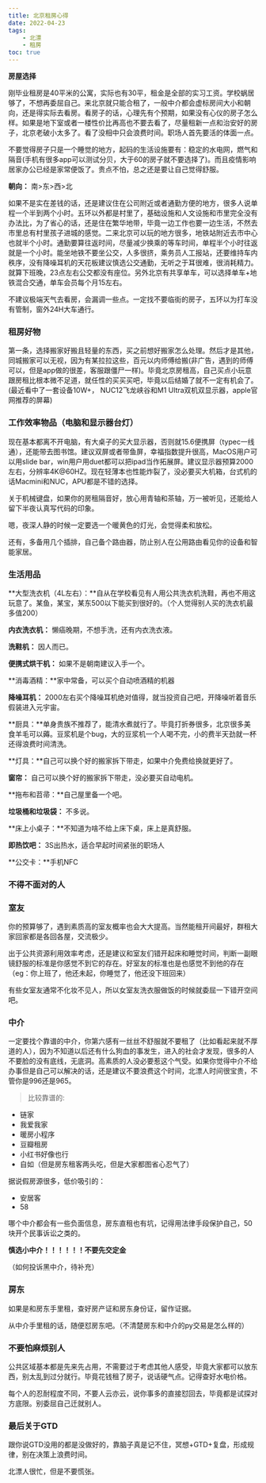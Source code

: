 ```yaml
---
title: 北京租房心得
date: 2022-04-23
tags: 
    - 北漂
    - 租房
toc: true
---
```


**房屋选择**

刚毕业租房是40平米的公寓，实际也有30平，租金是全部的实习工资。学校蜗居够了，不想再委屈自己。来北京就只能合租了，一般中介都会虚标房间大小和朝向，还是得实际去看房。看房子的话，心理先有个预期，如果没有心仪的房子怎么样。如果是地下室或者一楼性价比再高也不要去看了，尽量租新一点和治安好的房子，北京老破小太多了。看了没相中只会浪费时间。职场人首先要活的体面一点。

不要觉得房子只是一个睡觉的地方，起码的生活设施要有：稳定的水电网，燃气和隔音(手机有很多app可以测试分贝，大于60的房子就不要选择了)。而且疫情影响居家办公已经是家常便饭了。贵点不怕，总之还是要让自己觉得舒服。

<!--more-->

**朝向：** 南>东>西>北

如果不是实在差钱的话，还是建议住在公司附近或者通勤方便的地方，很多人说单程一个半到两个小时。五环以外都是村里了，基础设施和人文设施和市里完全没有办法比，为了省心的话，还是住在繁华地带，毕竟一边工作也要一边生活，不然去市里总有村里孩子进城的感觉。二来北京可以玩的地方很多，地铁站附近去市中心也就半个小时。通勤要算往返时间，尽量减少换乘的等车时间，单程半个小时往返就是一个小时。能坐地铁不要坐公交，人多很挤，乘务员人工报站，还要维持车内秩序，没有降噪耳机的天花板建议慎选公交通勤，无听之于耳很难，很消耗精力。就算下班晚，23点左右公交都没有座位。另外北京有共享单车，可以选择单车+地铁混合交通，单车会员每个月15左右。

不建议极端天气去看房，会漏调一些点。一定找不要临街的房子，五环以为打车没有管制，窗外24H大车通行。



### **租房好物**

第一条，选择搬家好搬且轻量的东西，买之前想好搬家怎么处理。然后才是其他，同城搬家可以无视，因为有某拉拉这些，百元以内师傅给搬(非广告，遇到的师傅可以，但是app做的很差，客服跟僵尸一样)。毕竟北京房租高，自己买点小玩意跟房租比根本微不足道，就任性的买买买吧，毕竟以后结婚了就不一定有机会了。(最近看中了一套设备10W+， NUC12飞龙峡谷和M1 Ultra双机双显示器，apple官网推荐的屏幕)



### **工作效率物品（电脑和显示器台灯）**

现在基本都离不开电脑，有大桌子的买大显示器，否则就15.6便携屏（typec一线通），还能带去图书馆。建议双屏或者带鱼屏，幸福指数提升很高，MacOS用户可以用slide bar，win用户用duet都可以把ipad当作拓展屏。建议显示器预算2000左右，分辨率4K@60HZ。现在轻薄本也性能炸裂了，没必要买大机箱，台式机的话Macmini和NUC，APU都是不错的选择。

关于机械键盘，如果你的房租隔音好，放心用青轴和茶轴，万一被听见，还能给人留下半夜认真写代码的印象。

嗯，夜深人静的时候一定要选一个暖黄色的灯光，会觉得柔和放松。

还有，多备用几个插排，自己备个路由器，防止别人在公用路由看见你的设备和智能家居。



### **生活用品**

**大型洗衣机（4L左右）：**自从在学校看见有人用公共洗衣机洗鞋，再也不用这玩意了。某鱼，某宝，某东500以下能买到很好的。（个人觉得别人买的洗衣机最多值200）

**内衣洗衣机：** 懒癌晚期，不想手洗，还有内衣洗衣液。

**洗鞋机：** 因人而已。

**便携式烘干机：** 如果不是朝南建议入手一个。

**消毒酒精：**家中常备，可以买个自动喷酒精的机器

**降噪耳机：** 2000左右买个降噪耳机绝对值得，就当投资自己吧，开降噪听着音乐假装进入元宇宙。

**厨具：**单身贵族不推荐了，能清水煮就行了。毕竟打折券很多，北京很多美食羊毛可以薅。豆浆机是个bug，大的豆浆机一个人喝不完，小的费半天劲就一杯还得浪费时间清洗。

**灯具：**自己可以换个好的搬家拆下带走，如果中介免费给换就更好了。

**窗帘：** 自己可以换个好的搬家拆下带走，没必要买自动电机。

**拖布和苕帚：**自己屋里备一个吧。

**垃圾桶和垃圾袋：** 不多说。

**床上小桌子：**不知道为啥不给上床下桌，床上是真舒服。

**即热饮吧：** 3S出热水，适合早起时间紧张的职场人

**公交卡：**手机NFC



### **不得不面对的人**



### **室友**

你的预算够了，遇到素质高的室友概率也会大大提高。当然能租开间最好，群租大家回家都是各回各屋，交流极少。

出于公共资源利用效率考虑，还是建议和室友们错开起床和睡觉时间，判断一副眼镜舒服的标准是你感觉不到它的存在。好室友的标准也是也感觉不到他的存在（eg：你上班了，他还未起，你睡觉了，他还没下班回来）

有些女室友通常不化妆不见人，所以女室友洗衣服做饭的时候就委屈一下错开空间吧。



### **中介**

一定要找个靠谱的中介，你第六感有一丝丝不舒服就不要租了（比如看起来就不厚道的人），因为不知道以后还有什么狗血的事发生，进入的社会才发现，很多的人不要脸的没有底线，无底洞。高素质的人没必要惹这个气受。如果你觉得中介不给办事但是自己可以解决的话，还是建议不要浪费这个时间，北漂人时间很宝贵，不管你是996还是965。

> 比较靠谱的:

- 链家
- 我爱我家
- 暖房小程序
- 豆瓣租房
- 小红书好像也行
- 自如（但是房东租客两头吃，但是大家都图省心忍气了）

据说假房源很多，低价吸引的：

- 安居客
- 58



哪个中介都会有一些负面信息，房东直租也有坑，记得用法律手段保护自己，50块开个民事诉讼之类的。

**慎选小中介！！！！！！不要先交定金**

（如何投诉黑中介，待补充）



### **房东**

如果是和房东手里租，查好房产证和房东身份证，留作证据。

从中介手里租的话，随便怼房东吧。（不清楚房东和中介的py交易是怎么样的）



### **不要怕麻烦别人**

公共区域基本都是先来先占用，不需要过于考虑其他人感受，毕竟大家都可以放东西，别太乱到过分就行。毕竟花钱租了房子，说话硬气点。记得查好水电价格。

每个人的忍耐程度不同，不要人云亦云，说你事多的直接怼回去，毕竟都是试探对方底限。别委屈自己迁就别人。



### **最后关于GTD**

跟你说GTD没用的都是没做好的，靠脑子真是记不住，冥想+GTD+复盘，形成规律，别在决策上浪费时间。

北漂人很忙，但是不要慌张。